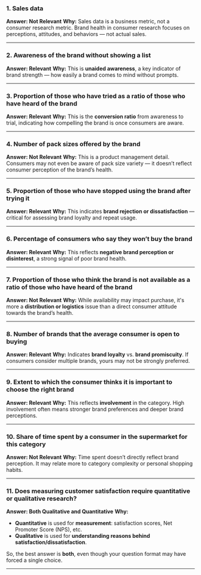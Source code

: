 ### 1. **Sales data**

**Answer: Not Relevant**
**Why:** Sales data is a business metric, not a consumer research metric. Brand health in consumer research focuses on perceptions, attitudes, and behaviors — not actual sales.

---

### 2. **Awareness of the brand without showing a list**

**Answer: Relevant**
**Why:** This is **unaided awareness**, a key indicator of brand strength — how easily a brand comes to mind without prompts.

---

### 3. **Proportion of those who have tried as a ratio of those who have heard of the brand**

**Answer: Relevant**
**Why:** This is the **conversion ratio** from awareness to trial, indicating how compelling the brand is once consumers are aware.

---

### 4. **Number of pack sizes offered by the brand**

**Answer: Not Relevant**
**Why:** This is a product management detail. Consumers may not even be aware of pack size variety — it doesn’t reflect consumer perception of the brand’s health.

---

### 5. **Proportion of those who have stopped using the brand after trying it**

**Answer: Relevant**
**Why:** This indicates **brand rejection or dissatisfaction** — critical for assessing brand loyalty and repeat usage.

---

### 6. **Percentage of consumers who say they won’t buy the brand**

**Answer: Relevant**
**Why:** This reflects **negative brand perception or disinterest**, a strong signal of poor brand health.

---

### 7. **Proportion of those who think the brand is not available as a ratio of those who have heard of the brand**

**Answer: Not Relevant**
**Why:** While availability may impact purchase, it's more a **distribution or logistics** issue than a direct consumer attitude towards the brand’s health.

---

### 8. **Number of brands that the average consumer is open to buying**

**Answer: Relevant**
**Why:** Indicates **brand loyalty** vs. **brand promiscuity**. If consumers consider multiple brands, yours may not be strongly preferred.

---

### 9. **Extent to which the consumer thinks it is important to choose the right brand**

**Answer: Relevant**
**Why:** This reflects **involvement** in the category. High involvement often means stronger brand preferences and deeper brand perceptions.

---

### 10. **Share of time spent by a consumer in the supermarket for this category**

**Answer: Not Relevant**
**Why:** Time spent doesn’t directly reflect brand perception. It may relate more to category complexity or personal shopping habits.

---

### 11. **Does measuring customer satisfaction require quantitative or qualitative research?**

**Answer: Both Qualitative and Quantitative**
**Why:**

* **Quantitative** is used for **measurement**: satisfaction scores, Net Promoter Score (NPS), etc.
* **Qualitative** is used for **understanding reasons behind satisfaction/dissatisfaction**.

So, the best answer is **both**, even though your question format may have forced a single choice.

---

